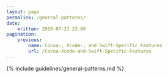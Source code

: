 ```yaml
---
layout: page
permalink: /general-patterns/
date:
    written: 2019-07-23 23:00
pagination:
    previous:
        name: Cocoa-, Xcode-, and Swift-Specific Features
        url: /Cocoa-Xcode-and-Swift-Specific-Features
---
```


{% include guidelines/general-patterns.md %}
